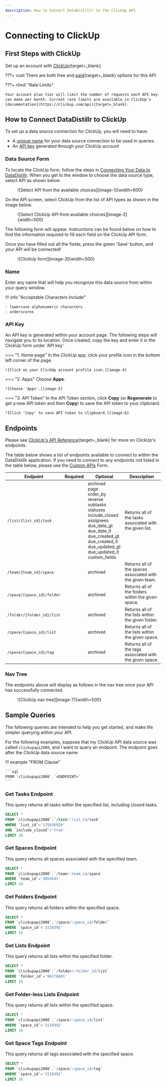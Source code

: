 ```yaml
---
description: How to Connect DataDistillr to the ClickUp API
---
```


# Connecting to ClickUp

## First Steps with ClickUp
Set up an account with [ClickUp](https://app.clickup.com/signup){target=_blank}.

???+ cost
    There are both free and [paid](https://clickup.com/pricing){target=_blank} options for this API. 

???+ rlimit "Rate Limits"

    Your account plan tier will limit the number of requests each API key can make per month. Current rate limits are available in ClickUp's [documentation](https://clickup.com/api){target=_blank}.

## How to Connect DataDistillr to ClickUp

To set up a data source connection for ClickUp, you will need to have:

- A [unique name](/connecting-data/connecting-to-apis-and-external-data/clickup-api/#name) for your data source connection to be used in queries.
- An [API key](/connecting-data/connecting-to-apis-and-external-data/clickup-api/#api-key) generated through your ClickUp account

### Data Source Form

To locate the ClickUp form, follow the steps in [Connecting Your Data to DataDistillr](../../). When you get to the window to choose the data source type, select API as shown below.

<figure markdown>
![Select API from the available choices][image-1]{width=600}
</figure>

On the API screen, select ClickUp from the list of API types as shown in the image below.

<figure markdown>
![Select ClickUp API from available choices][image-2]{width=500}
</figure>

The following form will appear. Instructions can be found below on how to find the information required to fill each field on the ClickUp API form.

Once you have filled out all the fields, press the green 'Save' button, and your API will be connected!

<figure markdown>
![ClickUp form][image-3]{width=500}
</figure>

### Name
Enter any name that will help you recognize this data source from within your query window.

!!! info "Acceptable Characters Include"

    - lowercase alphanumeric characters
    - underscores

### API Key
An API key is generated within your account page. The following steps will navigate you to its location. Once created, copy the key and enter it in the ClickUp form under 'API key'.

=== "1. Home page"
    In the ClickUp app, click your profile icon in the bottom left corner of the page.

    ![Click on your ClickUp account profile icon.][image-4]

=== "2. Apps"
    Choose **Apps**.

    ![Choose 'Apps'.][image-5]

=== "3. API Token"
    In the API Token section, click **Copy** (or **Regenerate** to get a new API token and then **Copy**) to save the API token to your clipboard.

    ![Click 'Copy' to save API token to clipboard.][image-6]

## Endpoints
Please see [ClickUp's API Reference](https://clickup.com/api){target=_blank} for more on ClickUp's endpoints.

The table below shows a list of endpoints available to connect to within the DataDistillr application. If you need to connect to any endpoints not listed in the table below, please use the [Custom APIs](https://docs.datadistillr.com/connecting-data/connecting-to-apis-and-external-data/custom-apis/) Form.

| Endpoint | Required | Optional | Description |
|  ----------- | ----------- | ----------- | ----------- |
| `/list/{list_id}/task` | | archived<br>page<br>order_by<br>reverse<br>subtasks<br>statuses<br>include_closed<br>assignees<br>due_date_gt<br>due_date_lt<br>due_created_gt<br>due_created_lt<br>due_updated_gt<br>due_updated_lt<br>custom_fields | Returns all of the tasks associated with the given list. |
| `/team/{team_id}/space` | | archived | Returns all of the spaces associated with the given team. |
| `/space/{space_id}/folder` | | archived | Returns all of the folders within the given space. |
| `/folder/{folder_id}/list` | | archived | Returns all of the lists within the given folder. |
| `/space/{space_id}/list` | | archived | Returns all of the lists within the given space. |
| `/space/{space_id}/tag` | | archived | Returns all of the tags associated with the given space. |

### Nav Tree

The endpoints above will display as follows in the nav tree once your API has successfully connected.

<figure markdown>
  ![ClickUp nav tree][image-7]{width=500}
</figure>

## Sample Queries

The following queries are intended to help you get started, and make life simpler querying within your API.

For the following examples, suppose that my ClickUp API data source was called `clickupapi2000`, and I want to query an endpoint. The endpoint goes after the ClickUp data source name:

!!! example "FROM Clause"

    ```sql
    FROM `clickupapi2000`.`<ENDPOINT>`
    ```

### Get Tasks Endpoint

This query returns all tasks within the specified list, including closed tasks.

```sql
SELECT *
FROM `clickupapi2000`.`/list/:list_id/task`
WHERE `list_id`='175636929'
AND `include_closed`='true'
LIMIT 10
```

### Get Spaces Endpoint

This query returns all spaces associated with the specified team.

```sql
SELECT *
FROM `clickupapi2000`.`/team/:team_id/space`
WHERE `team_id`='3054541'
LIMIT 10
```
### Get Folders Endpoint

This query returns all folders within the specified space.

```sql
SELECT *
FROM `clickupapi2000`.`/space/:space_id/folder`
WHERE `space_id`='3110392'
LIMIT 10
```
### Get Lists Endpoint

This query returns all lists within the specified folder.

```sql
SELECT *
FROM `clickupapi2000`.`/folder/:folder_id/list`
WHERE `folder_id`='96278401'
LIMIT 10

```
### Get Folder-less Lists Endpoint

This query returns all lists within the specified space.

```sql
SELECT *
FROM `clickupapi2000`.`/space/:space_id/list`
WHERE `space_id`='3110392'
LIMIT 10
```
### Get Space Tags Endpoint

This query returns all tags associated with the specified space.

```sql
SELECT *
FROM `clickupapi2000`.`/space/:space_id/tag`
WHERE `space_id`='3110392'
LIMIT 10
```

[image-1]: ../../img/api/data-source-wizard-api-light.png
[image-2]: ../../img/api/clickup/clickup-api-types.jpeg
[image-3]: ../../img/api/clickup/clickup-form.png
[image-4]: ../../img/api/clickup/clickup-api-key-user-account.png
[image-5]: ../../img/api/clickup/clickup-api-key-apps.png
[image-6]: ../../img/api/clickup/clickup-api-key-copy.png
[image-7]: ../../img/api/clickup/clickup-nav-tree.png
